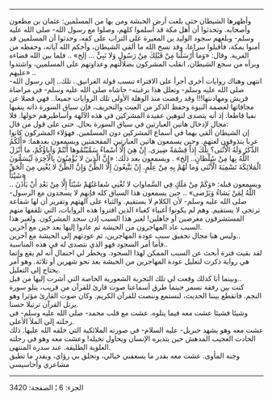 ------------------------------------------------------------------------

وأظهرها الشيطان حتى بلغت أرض الحبشة ومن بها من المسلمين: عثمان بن مظعون
وأصحابه. وتحدثوا أن أهل مكة قد أسلموا كلهم، وصلوا مع رسول الله- صلى الله
عليه وسلم- وبلغهم سجود الوليد بن المغيرة على التراب على كفه، وحدثوا أن
المسلمين قد أمنوا بمكة، فأقبلوا سراعا، وقد نسخ الله ما ألقى الشيطان،
وأحكم الله آياته، وحفظه من الفرية. وقال: «وَما أَرْسَلْنا مِنْ قَبْلِكَ مِنْ رَسُولٍ وَلا
نَبِيٍّ ... إلخ» .. فلما بين الله قضاءه وبرأه من سجع الشيطان، انقلب المشركون
بضلالتهم وعداوتهم على المسلمين، واشتدوا عليهم» ..  
انتهى وهناك روايات أخرى أجرأ على الافتراء تنسب قولة الغرانيق.. تلك.. إلى
رسول الله- صلى الله عليه وسلم- وتعلل هذا برغبته- حاشاه صلى الله عليه
وسلم- في مراضاة قريش ومهادنتها!!! وقد رفضت منذ الوهلة الأولى تلك
الروايات جميعا.. فهي فضلا عن مجافاتها لعصمة النبوة وحفظ الذكر من العبث
والتحريف، فإن سياق السورة ذاته ينفيها نفيا قاطعا. إذ أنه يتصدى لتوهين
عقيدة المشركين في هذه الآلهة وأساطيرهم حولها. فلا مجال لإدخال هاتين
العبارتين في سياق السورة بحال. حتى على قول من قال:  
إن الشيطان ألقى بهما في أسماع المشركين دون المسلمين. فهؤلاء المشركون
كانوا عربا يتذوقون لغتهم. وحين يسمعون هاتين العبارتين المقحمتين ويسمعون
بعدهما: «أَلَكُمُ الذَّكَرُ وَلَهُ الْأُنْثى؟ تِلْكَ إِذاً قِسْمَةٌ ضِيزى. إِنْ هِيَ إِلَّا أَسْماءٌ
سَمَّيْتُمُوها أَنْتُمْ وَآباؤُكُمْ، ما أَنْزَلَ اللَّهُ بِها مِنْ سُلْطانٍ.. إلخ» . ويسمعون بعد
ذلك: «إِنَّ الَّذِينَ لا يُؤْمِنُونَ بِالْآخِرَةِ لَيُسَمُّونَ الْمَلائِكَةَ تَسْمِيَةَ الْأُنْثى وَما لَهُمْ بِهِ
مِنْ عِلْمٍ. إِنْ يَتَّبِعُونَ إِلَّا الظَّنَّ وَإِنَّ الظَّنَّ لا يُغْنِي مِنَ الْحَقِّ شَيْئاً»  
.. ويسمعون قبله: «وَكَمْ مِنْ مَلَكٍ فِي السَّماواتِ لا تُغْنِي شَفاعَتُهُمْ شَيْئاً إِلَّا مِنْ بَعْدِ
أَنْ يَأْذَنَ اللَّهُ لِمَنْ يَشاءُ وَيَرْضى» .. حين يسمعون هذا السياق كله فإنهم لا
يسجدون مع الرسول- صلى الله عليه وسلم- لأن الكلام لا يستقيم. والثناء على
آلهتهم وتقرير أن لها شفاعة ترتجى لا يستقيم. وهم لم يكونوا أغبياء كغباء
الذين افتروا هذه الروايات، التي تلقفها منهم المستشرقون مغرضين أو جاهلين!
لغير هذا السبب إذن سجد المشركون. ولغير هذا السبب عاد المهاجرون من الحبشة
ثم عادوا إليها بعد حين مع آخرين.  
وليس هنا مجال تحقيق سبب عودة المهاجرين، ثم عودتهم إلى الحبشة مع
آخرين..  
فأما أمر السجود فهو الذي نتصدى له في هذه المناسبة..  
لقد بقيت فترة أبحث عن السبب الممكن لهذا السجود. ويخطر لي احتمال أنه لم
يقع وإنما هي رواية ذكرت لتعليل عودة المهاجرين من الحبشة بعد نحو شهرين أو
ثلاثة. وهو أمر يحتاج إلى التعليل.  
وبينما أنا كذلك وقعت لي تلك التجربة الشعورية الخاصة التي أشرت إليها من
قبل..  
كنت بين رفقة نسمر حينما طرق أسماعنا صوت قارئ للقرآن من قريب، يتلو سورة
النجم. فانقطع بيننا الحديث، لنستمع وننصت للقرآن الكريم. وكان صوت القارئ
مؤثرا وهو يرتل القرآن ترتيلا حسنا.  
وشيئا فشيئا عشت معه فيما يتلوه. عشت مع قلب محمد- صلى الله عليه وسلم- في
رحلته إلى الملأ الأعلى.  
عشت معه وهو يشهد جبريل- عليه السلام- في صورته الملائكية التي خلقه الله
عليها. ذلك الحادث العجيب المدهش حين يتدبره الإنسان ويحاول تخيله! وعشت
معه وهو في رحلته العلوية الطليقة. عند سدرة المنتهى.  
وجنة المأوى. عشت معه بقدر ما يسعفني خيالي، وتحلق بي رؤاي، وبقدر ما تطيق
مشاعري وأحاسيسي

------------------------------------------------------------------------

الجزء: 6 ¦ الصفحة: 3420
